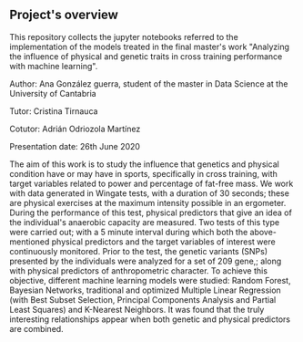 ## Project's overview

This repository collects the jupyter notebooks referred to the implementation of the models treated in the final master's work  "Analyzing the influence of physical and genetic traits in cross training performance with machine learning". 

Author: Ana González guerra, student of the master in Data Science at the University of Cantabria

Tutor: Cristina Tirnauca

Cotutor: Adrián Odriozola Martínez

Presentation date: 26th June 2020

The aim of this work is to study the influence that genetics and physical condition have or may have in sports, specifically in cross training, with target variables related to power and percentage of fat-free mass. We work with data generated in Wingate tests, with a duration of 30 seconds; these are physical exercises at the maximum intensity possible in an ergometer. During the performance of this test, physical predictors that give an idea of the individual's anaerobic capacity are measured. Two tests of this type were carried out; with a 5 minute interval during which both the above-mentioned physical predictors and the target variables of interest were continuously monitored. Prior to the test, the genetic variants (SNPs) presented by the individuals were analyzed for a set of 209 gene,; along with physical predictors of anthropometric character. To achieve this objective, different machine learning models were studied: Random Forest, Bayesian Networks, traditional and optimized Multiple Linear Regression (with Best Subset Selection, Principal Components Analysis and Partial Least Squares) and K-Nearest Neighbors. It was found that the truly interesting relationships appear when both genetic and physical predictors are combined.
